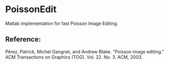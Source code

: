 # PoissonEdit

Matlab implementation for fast Poisson Image Editing.

## Reference:
Pérez, Patrick, Michel Gangnet, and Andrew Blake. "Poisson image editing." ACM Transactions on Graphics (TOG). Vol. 22. No. 3. ACM, 2003.

